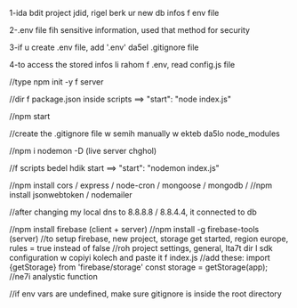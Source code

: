 1-ida bdit project jdid, rigel berk ur new db infos f env file

2-.env file fih sensitive information, used that method for security

3-if u create .env file, add '.env' da5el .gitignore file

4-to access the stored infos li rahom f .env, read config.js file

//type npm init -y f server

//dir f package.json inside scripts ==> "start": "node index.js"

//npm start

//create the .gitignore file w semih manually w ekteb da5lo node_modules

//npm i nodemon -D (live server chghol)

//f scripts bedel hdik start ==> "start": "nodemon index.js"

//npm install cors / express / node-cron / mongoose / mongodb /
//npm install jsonwebtoken / nodemailer

//after changing my local dns to 8.8.8.8 / 8.8.4.4, it connected to db

//npm install firebase (client + server)
//npm install -g firebase-tools (server)
//to setup firebase, new project, storage get started, region europe, rules = true instead of false
//roh project settings, general, lta7t dir l sdk configuration w copiyi kolech and paste it f index.js
//add these: import {getStorage} from 'firebase/storage'
const storage = getStorage(app);
//ne7i analystic function

//if env vars are undefined, make sure gitignore is inside the root directory
